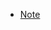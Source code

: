 <!-- docs/LearnNotes/Linux/_sidebar.md -->

<!-- 注意子目录配置，需要加 / -->
* [Note](LearnNotes/JavaScript/JavaScript)